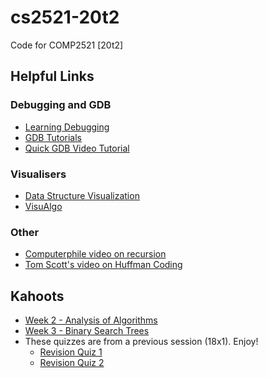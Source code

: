 # cs2521-20t2
Code for COMP2521 [20t2]

## Helpful Links
### Debugging and GDB
- [Learning Debugging](https://www.cse.unsw.edu.au/~learn/debugging/)
- [GDB Tutorials](https://www.cse.unsw.edu.au/~learn/debugging/modules/all_gdb/)
- [Quick GDB Video Tutorial](https://www.youtube.com/watch?v=bWH-nL7v5F4)

### Visualisers
- [Data Structure Visualization](https://www.cs.usfca.edu/~galles/visualization/Algorithms.html)
- [VisuAlgo](https://visualgo.net/en)

### Other
- [Computerphile video on recursion](https://www.youtube.com/watch?v=Mv9NEXX1VHc)
- [Tom Scott's video on Huffman Coding](https://www.youtube.com/watch?v=JsTptu56GM8)

## Kahoots
- [Week 2 - Analysis of Algorithms](https://create.kahoot.it/details/comp2521-week-2/955b123d-32b1-47fe-baac-2da8878f4ed5)
- [Week 3 - Binary Search Trees](https://create.kahoot.it/details/comp2521-week-3/e5de378d-fd56-481b-b4ba-c2a8ec1fe627)
- These quizzes are from a previous session (18x1). Enjoy!
  - [Revision Quiz 1](https://play.kahoot.it/#/?quizId=8bacaee3-fa34-49ec-902c-32d910186ba3)
  - [Revision Quiz 2](https://play.kahoot.it/#/?quizId=2ca83624-6b14-4de6-94ce-28b2d601ef15)
